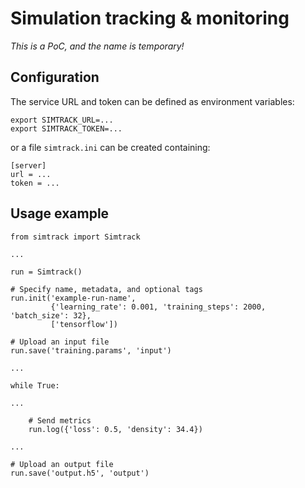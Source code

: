 # Simulation tracking &amp; monitoring

_This is a PoC, and the name is temporary!_

## Configuration
The service URL and token can be defined as environment variables:
```
export SIMTRACK_URL=...
export SIMTRACK_TOKEN=...
```
or a file `simtrack.ini` can be created containing:
```
[server]
url = ...
token = ...
```

## Usage example
```
from simtrack import Simtrack

...

run = Simtrack()

# Specify name, metadata, and optional tags
run.init('example-run-name',
         {'learning_rate': 0.001, 'training_steps': 2000, 'batch_size': 32},
         ['tensorflow'])

# Upload an input file
run.save('training.params', 'input')

...

while True:

...

    # Send metrics
    run.log({'loss': 0.5, 'density': 34.4})

...

# Upload an output file
run.save('output.h5', 'output')
```
